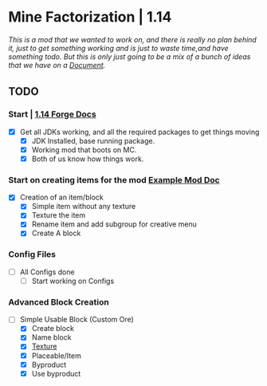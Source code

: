 # Mine Factorization | 1.14
###### This is a mod that we wanted to work on, and there is really no plan behind it, just to get something working and is just to waste time,and have something todo. But this is only just going to be a mix of a bunch of ideas that we have on a [Document](https://docs.google.com/document/d/1sCJYzDsmfHuDb07l-7WXAV2roMl3PmX6tSnRx1Yd1GU).

## TODO

### Start | [1.14 Forge Docs](https://mcforge.readthedocs.io/en/1.14.x/)
- [x] Get all JDKs working, and all the required packages to get things moving
  - [x] JDK Installed, base running package.
  - [x] Working mod that boots on MC.
  - [x] Both of us know how things work.

### Start on creating items for the mod [Example Mod Doc](https://github.com/Cadiboo/Example-Mod/tree/7e282a2b922947fc3b650e0078d706313f4afe5a)
- [x] Creation of an item/block
  - [x] Simple item without any texture
  - [x] Texture the item
  - [x] Rename item and add subgroup for creative menu
  - [x] Create A block
  
### Config Files
- [ ] All Configs done
  - [ ] Start working on Configs
  
### Advanced Block Creation
- [ ] Simple Usable Block (Custom Ore)
  - [x] Create block
  - [x] Name block
  - [x] [Texture](https://minecraft.fandom.com/wiki/Model#Simple_example:_2D_beds)
  - [x] Placeable/Item
  - [x] Byproduct
  - [x] Use byproduct